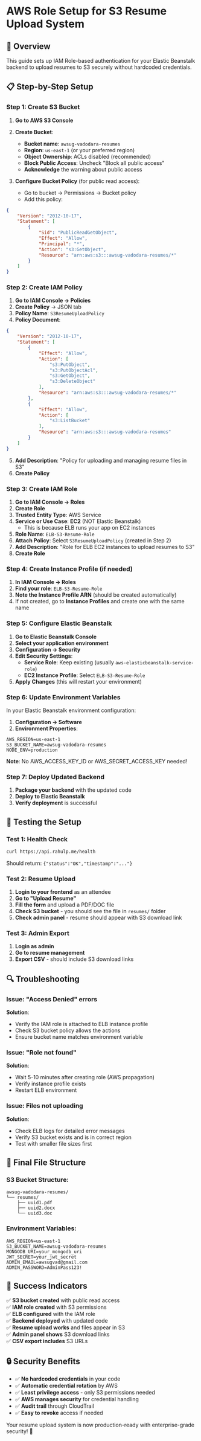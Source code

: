 # AWS Role Setup for S3 Resume Upload System

## 🎯 Overview
This guide sets up IAM Role-based authentication for your Elastic Beanstalk backend to upload resumes to S3 securely without hardcoded credentials.

## 📋 Step-by-Step Setup

### Step 1: Create S3 Bucket

1. **Go to AWS S3 Console**
2. **Create Bucket**:
   - **Bucket name**: `awsug-vadodara-resumes`
   - **Region**: `us-east-1` (or your preferred region)
   - **Object Ownership**: ACLs disabled (recommended)
   - **Block Public Access**: Uncheck "Block all public access"
   - **Acknowledge** the warning about public access

3. **Configure Bucket Policy** (for public read access):
   - Go to bucket → Permissions → Bucket policy
   - Add this policy:

```json
{
    "Version": "2012-10-17",
    "Statement": [
        {
            "Sid": "PublicReadGetObject",
            "Effect": "Allow",
            "Principal": "*",
            "Action": "s3:GetObject",
            "Resource": "arn:aws:s3:::awsug-vadodara-resumes/*"
        }
    ]
}
```

### Step 2: Create IAM Policy

1. **Go to IAM Console → Policies**
2. **Create Policy** → JSON tab
3. **Policy Name**: `S3ResumeUploadPolicy`
4. **Policy Document**:

```json
{
    "Version": "2012-10-17",
    "Statement": [
        {
            "Effect": "Allow",
            "Action": [
                "s3:PutObject",
                "s3:PutObjectAcl",
                "s3:GetObject",
                "s3:DeleteObject"
            ],
            "Resource": "arn:aws:s3:::awsug-vadodara-resumes/*"
        },
        {
            "Effect": "Allow",
            "Action": [
                "s3:ListBucket"
            ],
            "Resource": "arn:aws:s3:::awsug-vadodara-resumes"
        }
    ]
}
```

5. **Add Description**: "Policy for uploading and managing resume files in S3"
6. **Create Policy**

### Step 3: Create IAM Role

1. **Go to IAM Console → Roles**
2. **Create Role**
3. **Trusted Entity Type**: AWS Service
4. **Service or Use Case**: **EC2** (NOT Elastic Beanstalk)
   - This is because ELB runs your app on EC2 instances
5. **Role Name**: `ELB-S3-Resume-Role`
6. **Attach Policy**: Select `S3ResumeUploadPolicy` (created in Step 2)
7. **Add Description**: "Role for ELB EC2 instances to upload resumes to S3"
8. **Create Role**

### Step 4: Create Instance Profile (if needed)

1. **In IAM Console → Roles**
2. **Find your role**: `ELB-S3-Resume-Role`
3. **Note the Instance Profile ARN** (should be created automatically)
4. If not created, go to **Instance Profiles** and create one with the same name

### Step 5: Configure Elastic Beanstalk

1. **Go to Elastic Beanstalk Console**
2. **Select your application environment**
3. **Configuration → Security**
4. **Edit Security Settings**:
   - **Service Role**: Keep existing (usually `aws-elasticbeanstalk-service-role`)
   - **EC2 Instance Profile**: Select `ELB-S3-Resume-Role`
5. **Apply Changes** (this will restart your environment)

### Step 6: Update Environment Variables

In your Elastic Beanstalk environment configuration:

1. **Configuration → Software**
2. **Environment Properties**:

```
AWS_REGION=us-east-1
S3_BUCKET_NAME=awsug-vadodara-resumes
NODE_ENV=production
```

**Note**: No AWS_ACCESS_KEY_ID or AWS_SECRET_ACCESS_KEY needed!

### Step 7: Deploy Updated Backend

1. **Package your backend** with the updated code
2. **Deploy to Elastic Beanstalk**
3. **Verify deployment** is successful

## 🧪 Testing the Setup

### Test 1: Health Check
```bash
curl https://api.rahulp.me/health
```
Should return: `{"status":"OK","timestamp":"..."}`

### Test 2: Resume Upload
1. **Login to your frontend** as an attendee
2. **Go to "Upload Resume"**
3. **Fill the form** and upload a PDF/DOC file
4. **Check S3 bucket** - you should see the file in `resumes/` folder
5. **Check admin panel** - resume should appear with S3 download link

### Test 3: Admin Export
1. **Login as admin**
2. **Go to resume management**
3. **Export CSV** - should include S3 download links

## 🔍 Troubleshooting

### Issue: "Access Denied" errors
**Solution**: 
- Verify the IAM role is attached to ELB instance profile
- Check S3 bucket policy allows the actions
- Ensure bucket name matches environment variable

### Issue: "Role not found"
**Solution**:
- Wait 5-10 minutes after creating role (AWS propagation)
- Verify instance profile exists
- Restart ELB environment

### Issue: Files not uploading
**Solution**:
- Check ELB logs for detailed error messages
- Verify S3 bucket exists and is in correct region
- Test with smaller file sizes first

## 📁 Final File Structure

### S3 Bucket Structure:
```
awsug-vadodara-resumes/
└── resumes/
    ├── uuid1.pdf
    ├── uuid2.docx
    └── uuid3.doc
```

### Environment Variables:
```
AWS_REGION=us-east-1
S3_BUCKET_NAME=awsug-vadodara-resumes
MONGODB_URI=your_mongodb_uri
JWT_SECRET=your_jwt_secret
ADMIN_EMAIL=awsugvad@gmail.com
ADMIN_PASSWORD=AdminPass123!
```

## 🎉 Success Indicators

✅ **S3 bucket created** with public read access  
✅ **IAM role created** with S3 permissions  
✅ **ELB configured** with the IAM role  
✅ **Backend deployed** with updated code  
✅ **Resume upload works** and files appear in S3  
✅ **Admin panel shows** S3 download links  
✅ **CSV export includes** S3 URLs  

## 🔒 Security Benefits

- ✅ **No hardcoded credentials** in your code
- ✅ **Automatic credential rotation** by AWS
- ✅ **Least privilege access** - only S3 permissions needed
- ✅ **AWS manages security** for credential handling
- ✅ **Audit trail** through CloudTrail
- ✅ **Easy to revoke** access if needed

Your resume upload system is now production-ready with enterprise-grade security! 🚀